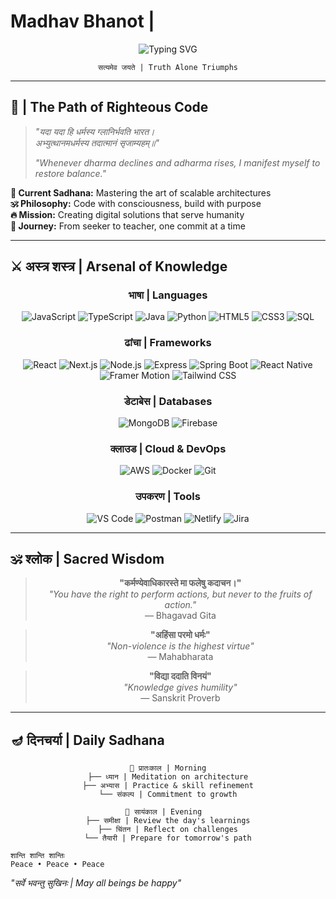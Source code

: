 #  Madhav Bhanot | 
<div align="center">

![Typing SVG](https://readme-typing-svg.herokuapp.com?font=Fira+Code&size=22&duration=4000&pause=2000&color=FF6B35&center=true&vCenter=true&width=600&lines=%F0%9F%95%89%EF%B8%8F+Full+Stack+Yogi;%F0%9F%94%A5+Digital+Rishi;%E2%9A%A1+Code+Tapasvi;%F0%9F%95%B3%EF%B8%8F+Eternal+Learner)

```
सत्यमेव जयते | Truth Alone Triumphs
```

</div>

---

## 🔱 | The Path of Righteous Code

> *"यदा यदा हि धर्मस्य ग्लानिर्भवति भारत।  
> अभ्युत्थानमधर्मस्य तदात्मानं सृजाम्यहम्॥"*
> 
> *"Whenever dharma declines and adharma rises, I manifest myself to restore balance."*

**🪷 Current Sadhana:** Mastering the art of scalable architectures  
**🕉️ Philosophy:** Code with consciousness, build with purpose  
**🔥 Mission:** Creating digital solutions that serve humanity  
**📿 Journey:** From seeker to teacher, one commit at a time  

---

## ⚔️ अस्त्र शस्त्र | Arsenal of Knowledge

<div align="center">

### **भाषा | Languages**
![JavaScript](https://img.shields.io/badge/JavaScript-1a1a1a?style=flat-square&logo=javascript&logoColor=F7DF1E)
![TypeScript](https://img.shields.io/badge/TypeScript-1a1a1a?style=flat-square&logo=typescript&logoColor=3178C6)
![Java](https://img.shields.io/badge/Java-1a1a1a?style=flat-square&logo=openjdk&logoColor=ED8B00)
![Python](https://img.shields.io/badge/Python-1a1a1a?style=flat-square&logo=python&logoColor=3776AB)
![HTML5](https://img.shields.io/badge/HTML5-1a1a1a?style=flat-square&logo=html5&logoColor=E34F26)
![CSS3](https://img.shields.io/badge/CSS3-1a1a1a?style=flat-square&logo=css3&logoColor=1572B6)
![SQL](https://img.shields.io/badge/SQL-1a1a1a?style=flat-square&logo=postgresql&logoColor=336791)

### **ढांचा | Frameworks**
![React](https://img.shields.io/badge/React-1a1a1a?style=flat-square&logo=react&logoColor=61DAFB)
![Next.js](https://img.shields.io/badge/Next.js-1a1a1a?style=flat-square&logo=next.js&logoColor=white)
![Node.js](https://img.shields.io/badge/Node.js-1a1a1a?style=flat-square&logo=node.js&logoColor=339933)
![Express](https://img.shields.io/badge/Express-1a1a1a?style=flat-square&logo=express&logoColor=white)
![Spring Boot](https://img.shields.io/badge/Spring%20Boot-1a1a1a?style=flat-square&logo=spring-boot&logoColor=6DB33F)
![React Native](https://img.shields.io/badge/React%20Native-1a1a1a?style=flat-square&logo=react&logoColor=61DAFB)
![Framer Motion](https://img.shields.io/badge/Framer%20Motion-1a1a1a?style=flat-square&logo=framer&logoColor=0055FF)
![Tailwind CSS](https://img.shields.io/badge/Tailwind%20CSS-1a1a1a?style=flat-square&logo=tailwind-css&logoColor=38B2AC)

### **डेटाबेस | Databases**
![MongoDB](https://img.shields.io/badge/MongoDB-1a1a1a?style=flat-square&logo=mongodb&logoColor=47A248)
![Firebase](https://img.shields.io/badge/Firebase-1a1a1a?style=flat-square&logo=firebase&logoColor=FFCA28)

### **क्लाउड | Cloud & DevOps**
![AWS](https://img.shields.io/badge/AWS-1a1a1a?style=flat-square&logo=amazon-aws&logoColor=FF9900)
![Docker](https://img.shields.io/badge/Docker-1a1a1a?style=flat-square&logo=docker&logoColor=2496ED)
![Git](https://img.shields.io/badge/Git-1a1a1a?style=flat-square&logo=git&logoColor=F05032)

### **उपकरण | Tools**
![VS Code](https://img.shields.io/badge/VS%20Code-1a1a1a?style=flat-square&logo=visual-studio-code&logoColor=007ACC)
![Postman](https://img.shields.io/badge/Postman-1a1a1a?style=flat-square&logo=postman&logoColor=FF6C37)
![Netlify](https://img.shields.io/badge/Netlify-1a1a1a?style=flat-square&logo=netlify&logoColor=00C7B7)
![Jira](https://img.shields.io/badge/Jira-1a1a1a?style=flat-square&logo=jira&logoColor=0052CC)

</div>

---

## 🕉️ श्लोक | Sacred Wisdom

<div align="center">

> **"कर्मण्येवाधिकारस्ते मा फलेषु कदाचन।"**  
> *"You have the right to perform actions, but never to the fruits of action."*  
> — Bhagavad Gita

> **"अहिंसा परमो धर्मः"**  
> *"Non-violence is the highest virtue"*  
> — Mahabharata

> **"विद्या ददाति विनयं"**  
> *"Knowledge gives humility"*  
> — Sanskrit Proverb

</div>

---

## 🪔 दिनचर्या | Daily Sadhana

<div align="center">

```
🌅 प्रातःकाल | Morning
├── ध्यान | Meditation on architecture
├── अभ्यास | Practice & skill refinement
└── संकल्प | Commitment to growth

🌙 सायंकाल | Evening  
├── समीक्षा | Review the day's learnings
├── चिंतन | Reflect on challenges
└── तैयारी | Prepare for tomorrow's path
```

</div>


```
शान्ति शान्ति शान्तिः
Peace • Peace • Peace
```

*"सर्वे भवन्तु सुखिनः | May all beings be happy"*

</div>
